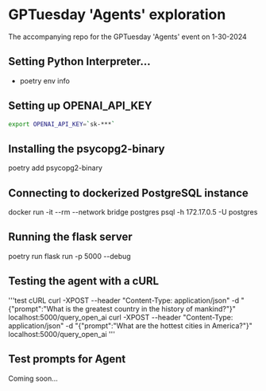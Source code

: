 # GPTuesday 'Agents' exploration

The accompanying repo for the GPTuesday 'Agents' event on 1-30-2024

## Setting Python Interpreter...

- poetry env info

## Setting up OPENAI_API_KEY

```.sh
export OPENAI_API_KEY=`sk-***`
```

## Installing the psycopg2-binary

poetry add psycopg2-binary

## Connecting to dockerized PostgreSQL instance

docker run -it --rm --network bridge postgres psql -h 172.17.0.5 -U postgres

## Running the flask server

poetry run flask run -p 5000 --debug

## Testing the agent with a cURL

'''test cURL
curl -XPOST --header "Content-Type: application/json" -d "{\"prompt\":\"What is the greatest country in the history of mankind?\"}" localhost:5000/query_open_ai 
curl -XPOST --header "Content-Type: application/json" -d "{\"prompt\":\"What are the hottest cities in America?\"}" localhost:5000/query_open_ai 
'''

## Test prompts for Agent

Coming soon...